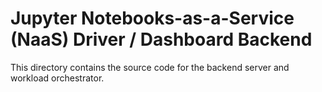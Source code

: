 # Jupyter Notebooks-as-a-Service (NaaS) Driver / Dashboard Backend

This directory contains the source code for the backend server and workload orchestrator.